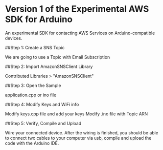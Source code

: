 # Version 1 of the Experimental AWS SDK for Arduino

An experimental SDK for contacting AWS Services on Arduino-compatible devices. 

##Step 1: Create a SNS Topic

We are going to use a Topic with Email Subscription

##Step 2: Import AmazonSNSClient Library

Contributed Libraries > "AmazonSNSClient"

##Step 3: Open the Sample

application.cpp or ino file

##Step 4: Modify Keys and WiFi info

Modify keys.cpp file and add your keys
Modify .ino file with Topic ARN

##Step 5: Verify, Compile and Upload 

Wire your connected device. After the wiring is finished, you should be able to connect two cables to your computer via usb, compile and upload the code with the Arduino IDE. 